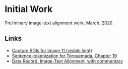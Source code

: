 # Initial Work

Preliminary image-text alignment work. March, 2020.

## Links

- [Capture ROIs for Image 11 (visible light)](http://www.homermultitext.org/ict2/index.html?urn=urn:cite2:xolotl:codeximg.2020:27_11r_vis2)
- [Sentence-tokenization for Torquemada, Chapter 19](http://www.homermultitext.org/xolotl/?urn=urn:cts:xolotl:torquemada.001.offner.sent:19)
- [Data Record: Image-Text Alignment, with commentary](https://docs.google.com/spreadsheets/d/1dOQfP1GUj5rqETSHy-yaD-peELVe_MT6-rLU0lAGTyE/edit?usp=sharing)
